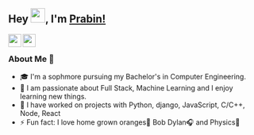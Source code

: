 ## Hey <img src="https://github.com/TheDudeThatCode/TheDudeThatCode/blob/master/Assets/Hi.gif" width="29px">, I'm [Prabin!](https://prabin-acharya.github.io) 

<a href="mailto:acharyaprabin101@gmail.com">
  <img align="left" width="26px" src="https://cdn.jsdelivr.net/npm/simple-icons@v3/icons/gmail.svg" />
</a>
<a href="http://dev.to/pra6in">
  <img align="left" width="26px" src="https://cdn.jsdelivr.net/npm/simple-icons@v3/icons/medium.svg" />
</a>
<br />

### About Me 🚀
- 🎓 I'm a sophmore pursuing my Bachelor's in Computer Engineering.
- 🌱 I am passionate about Full Stack, Machine Learning and I enjoy learning new things.
- 🎯 I have worked on projects with Python, django, JavaScript, C/C++, Node, React
- ⚡ Fun fact: I love home grown oranges🍊 Bob Dylan🎧 and Physics🚀
